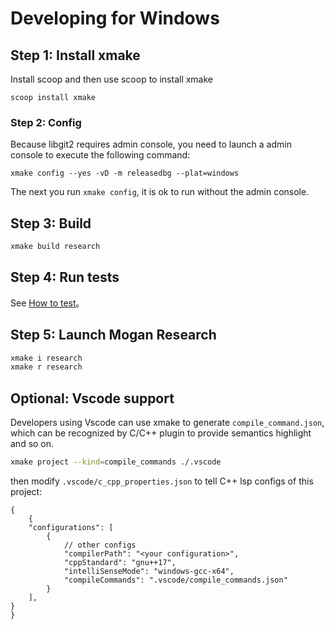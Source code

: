 # Developing for Windows
## Step 1: Install xmake
Install scoop and then use scoop to install xmake
```
scoop install xmake
```

### Step 2: Config
Because libgit2 requires admin console, you need to launch a admin console to execute the following command:
```
xmake config --yes -vD -m releasedbg --plat=windows
```
The next you run `xmake config`, it is ok to run without the admin console.

## Step 3: Build
``` bash
xmake build research
```

## Step 4: Run tests
See [How to test](Test.md)。

## Step 5: Launch Mogan Research
``` bash
xmake i research
xmake r research
```

## Optional: Vscode support
Developers using Vscode can use xmake to generate `compile_command.json`, which can be recognized by C/C++ plugin to provide semantics highlight and so on.
```bash
xmake project --kind=compile_commands ./.vscode
```

then modify `.vscode/c_cpp_properties.json` to tell C++ lsp configs of this project:
```jsonc
{
    {
    "configurations": [
        {
            // other configs
            "compilerPath": "<your configuration>",
            "cppStandard": "gnu++17",
            "intelliSenseMode": "windows-gcc-x64",
            "compileCommands": ".vscode/compile_commands.json"
        }
    ],
}
}
```
